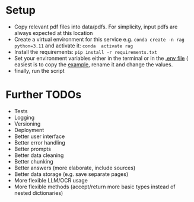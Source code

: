 # Setup
- Copy relevant pdf files into data/pdfs. For simplicity, input pdfs are always expected at this location
- Create a virtual environment for this service e.g. `conda create -n rag python=3.11` and activate it: `conda 
activate rag`
- Install the requirements: `pip install -r requirements.txt`
- Set your environment variables either in the terminal or in the [.env file](deployment/.env) (
  easiest is to copy the [example](deployment/.env.example), rename it and change the values.
- finally, run the script


# Further TODOs
- Tests
- Logging
- Versioning
- Deployment
- Better user interface
- Better error handling
- Better prompts
- Better data cleaning
- Better chunking
- Better answers (more elaborate, include sources)
- Better data storage (e.g. save separate pages)
- More flexible LLM/OCR usage
- More flexible methods (accept/return more basic types instead of nested dictionaries)